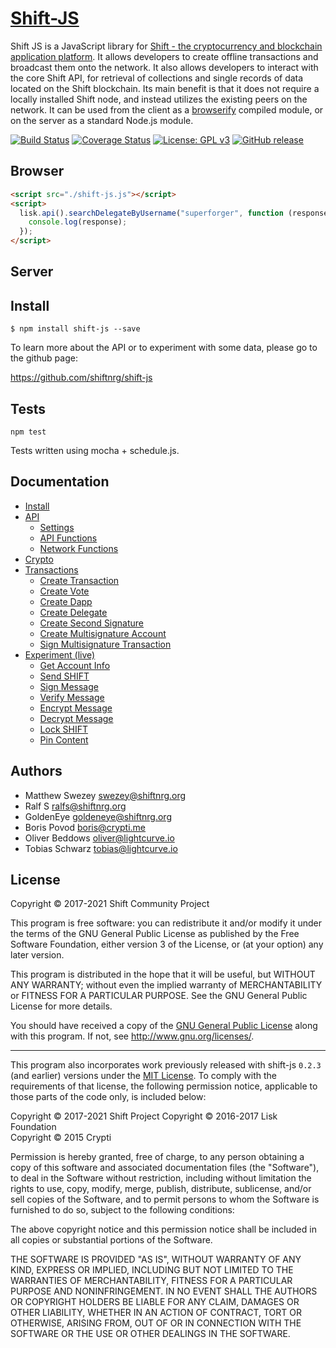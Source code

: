 # <a href="https://github.com/shiftnrg/shift-js">Shift-JS</a>

Shift JS is a JavaScript library for [Shift - the cryptocurrency and blockchain application platform](https://github.com/ShiftNRG/shift). It allows developers to create offline transactions and broadcast them onto the network. It also allows developers to interact with the core Shift API, for retrieval of collections and single records of data located on the Shift blockchain. Its main benefit is that it does not require a locally installed Shift node, and instead utilizes the existing peers on the network. It can be used from the client as a [browserify](http://browserify.org/) compiled module, or on the server as a standard Node.js module.

[![Build Status](https://travis-ci.org/ShiftNRG/shift-js.svg?branch=development)](https://travis-ci.org/ShiftNRG/shift-js)
[![Coverage Status](https://coveralls.io/repos/github/ShiftNRG/shift-js/badge.svg?branch=development)](https://coveralls.io/github/ShiftNRG/shift-js?branch=development)
[![License: GPL v3](https://img.shields.io/badge/License-GPL%20v3-blue.svg)](http://www.gnu.org/licenses/gpl-3.0)
[![GitHub release](https://img.shields.io/badge/version-0.4-blue.svg)](#)

## Browser

```html
<script src="./shift-js.js"></script>
<script>
  lisk.api().searchDelegateByUsername("superforger", function (response) {
    console.log(response);
  });
</script>
```

## Server

## Install

```
$ npm install shift-js --save
```

To learn more about the API or to experiment with some data, please go to the github page:

https://github.com/shiftnrg/shift-js

## Tests

```
npm test
```

Tests written using mocha + schedule.js.

## Documentation

- [Install](http://shiftnrg.github.io/shift-js/index.html)
- [API](http://shiftnrg.github.io/shift-js/example/api.html)
  - [Settings](http://shiftnrg.github.io/shift-js/example/api.html#settings)
  - [API Functions](http://shiftnrg.github.io/shift-js/example/api.html#api_functions)
  - [Network Functions](http://shiftnrg.github.io/shift-js/example/api.html#network_functions)
- [Crypto](http://shiftnrg.github.io/shift-js/example/api.html#crypto)
- [Transactions](http://shiftnrg.github.io/shift-js/example/api.html#transactions)
  - [Create Transaction](http://shiftnrg.github.io/shift-js/example/api.html#functions_createTransaction)
  - [Create Vote](http://shiftnrg.github.io/shift-js/example/api.html#functions_createVote)
  - [Create Dapp](http://shiftnrg.github.io/shift-js/example/api.html#functions_createDapp)
  - [Create Delegate](http://shiftnrg.github.io/shift-js/example/api.html#functions_createDelegate)
  - [Create Second Signature](http://shiftnrg.github.io/shift-js/example/api.html#functions_createSignature)
  - [Create Multisignature Account](http://shiftnrg.github.io/shift-js/example/api.html#functions_createMultisignature)
  - [Sign Multisignature Transaction](http://shiftnrg.github.io/shift-js/example/api.html#functions_signMultisignature)
- [Experiment (live)](http://shiftnrg.github.io/shift-js/example/experiment.html)
  - [Get Account Info](http://shiftnrg.github.io/shift-js/example/experiment.html#get_account)
  - [Send SHIFT](http://shiftnrg.github.io/shift-js/example/experiment.html#send_lsk)
  - [Sign Message](http://shiftnrg.github.io/shift-js/example/experiment.html#sign)
  - [Verify Message](http://shiftnrg.github.io/shift-js/example/experiment.html#verify)
  - [Encrypt Message](http://shiftnrg.github.io/shift-js/example/experiment.html#encrypt)
  - [Decrypt Message](http://shiftnrg.github.io/shift-js/example/experiment.html#decrypt)
  - [Lock SHIFT](http://shiftnrg.github.io/shift-js/example/experiment.html#lock)
  - [Pin Content](http://shiftnrg.github.io/shift-js/example/experiment.html#pin)

## Authors

- Matthew Swezey <swezey@shiftnrg.org>
- Ralf S <ralfs@shiftnrg.org>
- GoldenEye <goldeneye@shiftnrg.org>
- Boris Povod <boris@crypti.me>
- Oliver Beddows <oliver@lightcurve.io>
- Tobias Schwarz <tobias@lightcurve.io>

## License

Copyright © 2017-2021 Shift Community Project

This program is free software: you can redistribute it and/or modify it under the terms of the GNU General Public License as published by the Free Software Foundation, either version 3 of the License, or (at your option) any later version.

This program is distributed in the hope that it will be useful, but WITHOUT ANY WARRANTY; without even the implied warranty of MERCHANTABILITY or FITNESS FOR A PARTICULAR PURPOSE. See the GNU General Public License for more details.

You should have received a copy of the [GNU General Public License](https://github.com/ShiftNRG/shift-js/tree/master/LICENSE) along with this program. If not, see <http://www.gnu.org/licenses/>.

---

This program also incorporates work previously released with shift-js `0.2.3` (and earlier) versions under the [MIT License](https://opensource.org/licenses/MIT). To comply with the requirements of that license, the following permission notice, applicable to those parts of the code only, is included below:

Copyright © 2017-2021 Shift Project
Copyright © 2016-2017 Lisk Foundation  
Copyright © 2015 Crypti

Permission is hereby granted, free of charge, to any person obtaining a copy of this software and associated documentation files (the "Software"), to deal in the Software without restriction, including without limitation the rights to use, copy, modify, merge, publish, distribute, sublicense, and/or sell copies of the Software, and to permit persons to whom the Software is furnished to do so, subject to the following conditions:

The above copyright notice and this permission notice shall be included in all copies or substantial portions of the Software.

THE SOFTWARE IS PROVIDED "AS IS", WITHOUT WARRANTY OF ANY KIND, EXPRESS OR IMPLIED, INCLUDING BUT NOT LIMITED TO THE WARRANTIES OF MERCHANTABILITY, FITNESS FOR A PARTICULAR PURPOSE AND NONINFRINGEMENT. IN NO EVENT SHALL THE AUTHORS OR COPYRIGHT HOLDERS BE LIABLE FOR ANY CLAIM, DAMAGES OR OTHER LIABILITY, WHETHER IN AN ACTION OF CONTRACT, TORT OR OTHERWISE, ARISING FROM, OUT OF OR IN CONNECTION WITH THE SOFTWARE OR THE USE OR OTHER DEALINGS IN THE SOFTWARE.
